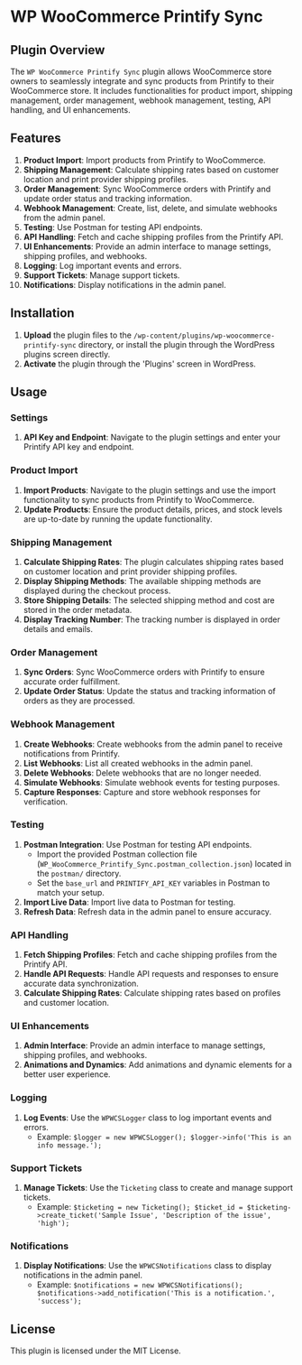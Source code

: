 # WP WooCommerce Printify Sync

## Plugin Overview

The `WP WooCommerce Printify Sync` plugin allows WooCommerce store owners to seamlessly integrate and sync products from Printify to their WooCommerce store. It includes functionalities for product import, shipping management, order management, webhook management, testing, API handling, and UI enhancements.

## Features

1. **Product Import**: Import products from Printify to WooCommerce.
2. **Shipping Management**: Calculate shipping rates based on customer location and print provider shipping profiles.
3. **Order Management**: Sync WooCommerce orders with Printify and update order status and tracking information.
4. **Webhook Management**: Create, list, delete, and simulate webhooks from the admin panel.
5. **Testing**: Use Postman for testing API endpoints.
6. **API Handling**: Fetch and cache shipping profiles from the Printify API.
7. **UI Enhancements**: Provide an admin interface to manage settings, shipping profiles, and webhooks.
8. **Logging**: Log important events and errors.
9. **Support Tickets**: Manage support tickets.
10. **Notifications**: Display notifications in the admin panel.

## Installation

1. **Upload** the plugin files to the `/wp-content/plugins/wp-woocommerce-printify-sync` directory, or install the plugin through the WordPress plugins screen directly.
2. **Activate** the plugin through the 'Plugins' screen in WordPress.

## Usage

### Settings

1. **API Key and Endpoint**: Navigate to the plugin settings and enter your Printify API key and endpoint.

### Product Import

1. **Import Products**: Navigate to the plugin settings and use the import functionality to sync products from Printify to WooCommerce.
2. **Update Products**: Ensure the product details, prices, and stock levels are up-to-date by running the update functionality.

### Shipping Management

1. **Calculate Shipping Rates**: The plugin calculates shipping rates based on customer location and print provider shipping profiles.
2. **Display Shipping Methods**: The available shipping methods are displayed during the checkout process.
3. **Store Shipping Details**: The selected shipping method and cost are stored in the order metadata.
4. **Display Tracking Number**: The tracking number is displayed in order details and emails.

### Order Management

1. **Sync Orders**: Sync WooCommerce orders with Printify to ensure accurate order fulfillment.
2. **Update Order Status**: Update the status and tracking information of orders as they are processed.

### Webhook Management

1. **Create Webhooks**: Create webhooks from the admin panel to receive notifications from Printify.
2. **List Webhooks**: List all created webhooks in the admin panel.
3. **Delete Webhooks**: Delete webhooks that are no longer needed.
4. **Simulate Webhooks**: Simulate webhook events for testing purposes.
5. **Capture Responses**: Capture and store webhook responses for verification.

### Testing

1. **Postman Integration**: Use Postman for testing API endpoints.
   - Import the provided Postman collection file (`WP_WooCommerce_Printify_Sync.postman_collection.json`) located in the `postman/` directory.
   - Set the `base_url` and `PRINTIFY_API_KEY` variables in Postman to match your setup.
2. **Import Live Data**: Import live data to Postman for testing.
3. **Refresh Data**: Refresh data in the admin panel to ensure accuracy.

### API Handling

1. **Fetch Shipping Profiles**: Fetch and cache shipping profiles from the Printify API.
2. **Handle API Requests**: Handle API requests and responses to ensure accurate data synchronization.
3. **Calculate Shipping Rates**: Calculate shipping rates based on profiles and customer location.

### UI Enhancements

1. **Admin Interface**: Provide an admin interface to manage settings, shipping profiles, and webhooks.
2. **Animations and Dynamics**: Add animations and dynamic elements for a better user experience.

### Logging

1. **Log Events**: Use the `WPWCSLogger` class to log important events and errors.
   - Example: `$logger = new WPWCSLogger(); $logger->info('This is an info message.');`

### Support Tickets

1. **Manage Tickets**: Use the `Ticketing` class to create and manage support tickets.
   - Example: `$ticketing = new Ticketing(); $ticket_id = $ticketing->create_ticket('Sample Issue', 'Description of the issue', 'high');`

### Notifications

1. **Display Notifications**: Use the `WPWCSNotifications` class to display notifications in the admin panel.
   - Example: `$notifications = new WPWCSNotifications(); $notifications->add_notification('This is a notification.', 'success');`

## License

This plugin is licensed under the MIT License.